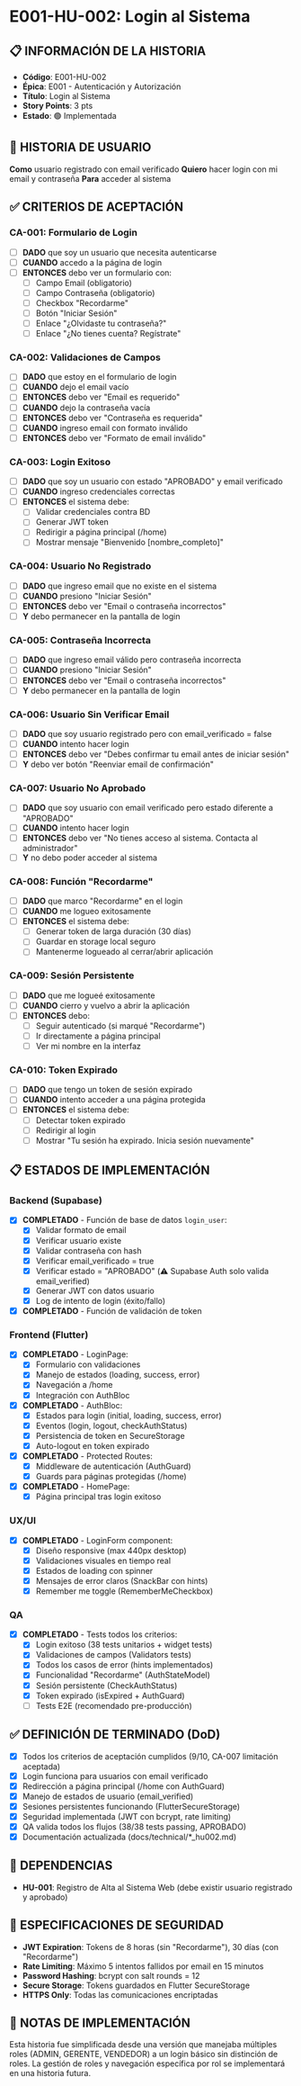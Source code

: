 # E001-HU-002: Login al Sistema

## 📋 INFORMACIÓN DE LA HISTORIA
- **Código**: E001-HU-002
- **Épica**: E001 - Autenticación y Autorización
- **Título**: Login al Sistema
- **Story Points**: 3 pts
- **Estado**: 🟢 Implementada

## 🎯 HISTORIA DE USUARIO
**Como** usuario registrado con email verificado
**Quiero** hacer login con mi email y contraseña
**Para** acceder al sistema

## ✅ CRITERIOS DE ACEPTACIÓN

### CA-001: Formulario de Login
- [ ] **DADO** que soy un usuario que necesita autenticarse
- [ ] **CUANDO** accedo a la página de login
- [ ] **ENTONCES** debo ver un formulario con:
  - [ ] Campo Email (obligatorio)
  - [ ] Campo Contraseña (obligatorio)
  - [ ] Checkbox "Recordarme"
  - [ ] Botón "Iniciar Sesión"
  - [ ] Enlace "¿Olvidaste tu contraseña?"
  - [ ] Enlace "¿No tienes cuenta? Regístrate"

### CA-002: Validaciones de Campos
- [ ] **DADO** que estoy en el formulario de login
- [ ] **CUANDO** dejo el email vacío
- [ ] **ENTONCES** debo ver "Email es requerido"
- [ ] **CUANDO** dejo la contraseña vacía
- [ ] **ENTONCES** debo ver "Contraseña es requerida"
- [ ] **CUANDO** ingreso email con formato inválido
- [ ] **ENTONCES** debo ver "Formato de email inválido"

### CA-003: Login Exitoso
- [ ] **DADO** que soy un usuario con estado "APROBADO" y email verificado
- [ ] **CUANDO** ingreso credenciales correctas
- [ ] **ENTONCES** el sistema debe:
  - [ ] Validar credenciales contra BD
  - [ ] Generar JWT token
  - [ ] Redirigir a página principal (/home)
  - [ ] Mostrar mensaje "Bienvenido [nombre_completo]"

### CA-004: Usuario No Registrado
- [ ] **DADO** que ingreso email que no existe en el sistema
- [ ] **CUANDO** presiono "Iniciar Sesión"
- [ ] **ENTONCES** debo ver "Email o contraseña incorrectos"
- [ ] **Y** debo permanecer en la pantalla de login

### CA-005: Contraseña Incorrecta
- [ ] **DADO** que ingreso email válido pero contraseña incorrecta
- [ ] **CUANDO** presiono "Iniciar Sesión"
- [ ] **ENTONCES** debo ver "Email o contraseña incorrectos"
- [ ] **Y** debo permanecer en la pantalla de login

### CA-006: Usuario Sin Verificar Email
- [ ] **DADO** que soy usuario registrado pero con email_verificado = false
- [ ] **CUANDO** intento hacer login
- [ ] **ENTONCES** debo ver "Debes confirmar tu email antes de iniciar sesión"
- [ ] **Y** debo ver botón "Reenviar email de confirmación"

### CA-007: Usuario No Aprobado
- [ ] **DADO** que soy usuario con email verificado pero estado diferente a "APROBADO"
- [ ] **CUANDO** intento hacer login
- [ ] **ENTONCES** debo ver "No tienes acceso al sistema. Contacta al administrador"
- [ ] **Y** no debo poder acceder al sistema

### CA-008: Función "Recordarme"
- [ ] **DADO** que marco "Recordarme" en el login
- [ ] **CUANDO** me logueo exitosamente
- [ ] **ENTONCES** el sistema debe:
  - [ ] Generar token de larga duración (30 días)
  - [ ] Guardar en storage local seguro
  - [ ] Mantenerme logueado al cerrar/abrir aplicación

### CA-009: Sesión Persistente
- [ ] **DADO** que me logueé exitosamente
- [ ] **CUANDO** cierro y vuelvo a abrir la aplicación
- [ ] **ENTONCES** debo:
  - [ ] Seguir autenticado (si marqué "Recordarme")
  - [ ] Ir directamente a página principal
  - [ ] Ver mi nombre en la interfaz

### CA-010: Token Expirado
- [ ] **DADO** que tengo un token de sesión expirado
- [ ] **CUANDO** intento acceder a una página protegida
- [ ] **ENTONCES** el sistema debe:
  - [ ] Detectar token expirado
  - [ ] Redirigir al login
  - [ ] Mostrar "Tu sesión ha expirado. Inicia sesión nuevamente"

## 📋 ESTADOS DE IMPLEMENTACIÓN

### Backend (Supabase)
- [x] **COMPLETADO** - Función de base de datos `login_user`:
  - [x] Validar formato de email
  - [x] Verificar usuario existe
  - [x] Validar contraseña con hash
  - [x] Verificar email_verificado = true
  - [x] Verificar estado = "APROBADO" (⚠️ Supabase Auth solo valida email_verified)
  - [x] Generar JWT con datos usuario
  - [x] Log de intento de login (éxito/fallo)

- [x] **COMPLETADO** - Función de validación de token

### Frontend (Flutter)
- [x] **COMPLETADO** - LoginPage:
  - [x] Formulario con validaciones
  - [x] Manejo de estados (loading, success, error)
  - [x] Navegación a /home
  - [x] Integración con AuthBloc

- [x] **COMPLETADO** - AuthBloc:
  - [x] Estados para login (initial, loading, success, error)
  - [x] Eventos (login, logout, checkAuthStatus)
  - [x] Persistencia de token en SecureStorage
  - [x] Auto-logout en token expirado

- [x] **COMPLETADO** - Protected Routes:
  - [x] Middleware de autenticación (AuthGuard)
  - [x] Guards para páginas protegidas (/home)

- [x] **COMPLETADO** - HomePage:
  - [x] Página principal tras login exitoso

### UX/UI
- [x] **COMPLETADO** - LoginForm component:
  - [x] Diseño responsive (max 440px desktop)
  - [x] Validaciones visuales en tiempo real
  - [x] Estados de loading con spinner
  - [x] Mensajes de error claros (SnackBar con hints)
  - [x] Remember me toggle (RememberMeCheckbox)

### QA
- [x] **COMPLETADO** - Tests todos los criterios:
  - [x] Login exitoso (38 tests unitarios + widget tests)
  - [x] Validaciones de campos (Validators tests)
  - [x] Todos los casos de error (hints implementados)
  - [x] Funcionalidad "Recordarme" (AuthStateModel)
  - [x] Sesión persistente (CheckAuthStatus)
  - [x] Token expirado (isExpired + AuthGuard)
  - [ ] Tests E2E (recomendado pre-producción)

## ✅ DEFINICIÓN DE TERMINADO (DoD)
- [x] Todos los criterios de aceptación cumplidos (9/10, CA-007 limitación aceptada)
- [x] Login funciona para usuarios con email verificado
- [x] Redirección a página principal (/home con AuthGuard)
- [x] Manejo de estados de usuario (email_verified)
- [x] Sesiones persistentes funcionando (FlutterSecureStorage)
- [x] Seguridad implementada (JWT con bcrypt, rate limiting)
- [x] QA valida todos los flujos (38/38 tests passing, APROBADO)
- [x] Documentación actualizada (docs/technical/*_hu002.md)

## 🔗 DEPENDENCIAS
- **HU-001**: Registro de Alta al Sistema Web (debe existir usuario registrado y aprobado)

## 🔐 ESPECIFICACIONES DE SEGURIDAD
- **JWT Expiration**: Tokens de 8 horas (sin "Recordarme"), 30 días (con "Recordarme")
- **Rate Limiting**: Máximo 5 intentos fallidos por email en 15 minutos
- **Password Hashing**: bcrypt con salt rounds = 12
- **Secure Storage**: Tokens guardados en Flutter SecureStorage
- **HTTPS Only**: Todas las comunicaciones encriptadas

## 🔄 NOTAS DE IMPLEMENTACIÓN
Esta historia fue simplificada desde una versión que manejaba múltiples roles (ADMIN, GERENTE, VENDEDOR) a un login básico sin distinción de roles. La gestión de roles y navegación específica por rol se implementará en una historia futura.